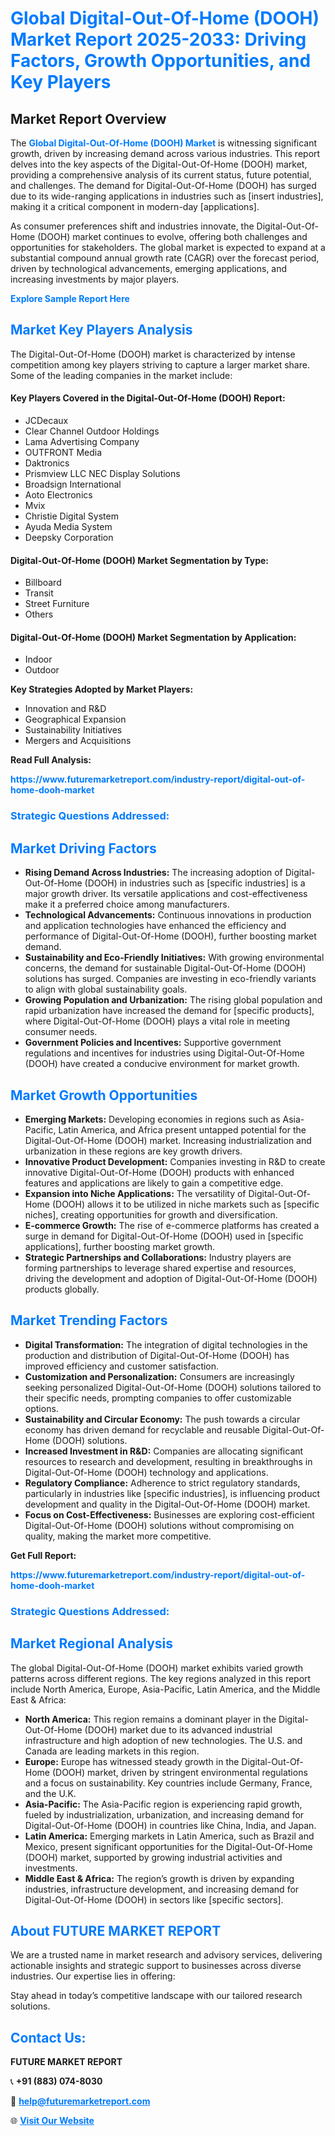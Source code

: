 <h1 style="color: #007BFF;">Global Digital-Out-Of-Home (DOOH) Market Report 2025-2033: Driving Factors, Growth Opportunities, and Key Players</h1>

<section id="overview">
<h2>Market Report Overview</h2>
<p>The <a href="https://www.futuremarketreport.com/industry-report/digital-out-of-home-dooh-market" style="color: #007BFF; text-decoration: none;"><strong>Global Digital-Out-Of-Home (DOOH) Market</strong></a> is witnessing significant growth, driven by increasing demand across various industries. This report delves into the key aspects of the Digital-Out-Of-Home (DOOH) market, providing a comprehensive analysis of its current status, future potential, and challenges. The demand for Digital-Out-Of-Home (DOOH) has surged due to its wide-ranging applications in industries such as [insert industries], making it a critical component in modern-day [applications].</p>
<p>As consumer preferences shift and industries innovate, the Digital-Out-Of-Home (DOOH) market continues to evolve, offering both challenges and opportunities for stakeholders. The global market is expected to expand at a substantial compound annual growth rate (CAGR) over the forecast period, driven by technological advancements, emerging applications, and increasing investments by major players.</p>
</section>

<section id="overview">
<p><a href="https://www.futuremarketreport.com/request-sample/reportId=58537" style="color: #007BFF; text-decoration: none;"><strong>Explore Sample Report Here</strong></a></p>
</section>

<section id="key-players">
<h2 style="color: #007BFF;">Market Key Players Analysis</h2>
<p>The Digital-Out-Of-Home (DOOH) market is characterized by intense competition among key players striving to capture a larger market share. Some of the leading companies in the market include:</p>
<h4>Key Players Covered in the Digital-Out-Of-Home (DOOH) Report:</h4>
<ul><li>JCDecaux</li><li>Clear Channel Outdoor Holdings</li><li>Lama Advertising Company</li><li>OUTFRONT Media</li><li>Daktronics</li><li>Prismview LLC NEC Display Solutions</li><li>Broadsign International</li><li>Aoto Electronics</li><li>Mvix</li><li>Christie Digital System</li><li>Ayuda Media System</li><li>Deepsky Corporation</li></ul>
<h4>Digital-Out-Of-Home (DOOH) Market Segmentation by Type:</h4>
<ul><li>Billboard</li><li>Transit</li><li>Street Furniture</li><li>Others</li></ul>

<h4>Digital-Out-Of-Home (DOOH) Market Segmentation by Application:</h4>
<ul><li>Indoor</li><li>Outdoor</li></ul>
<p><strong>Key Strategies Adopted by Market Players:</strong></p>
<ul>
<li>Innovation and R&D</li>
<li>Geographical Expansion</li>
<li>Sustainability Initiatives</li>
<li>Mergers and Acquisitions</li>
</ul>
</section>

<section>
<p><strong>Read Full Analysis: </strong></p><a href="https://www.futuremarketreport.com/industry-report/digital-out-of-home-dooh-market" style="color: #007BFF; text-decoration: none;"><strong>https://www.futuremarketreport.com/industry-report/digital-out-of-home-dooh-market</strong></a>
<h3 style="color: #007BFF;">Strategic Questions Addressed:</h3>
</section>

<section id="driving-factors">
<h2 style="color: #007BFF;">Market Driving Factors</h2>
<ul>
<li><strong>Rising Demand Across Industries:</strong> The increasing adoption of Digital-Out-Of-Home (DOOH) in industries such as [specific industries] is a major growth driver. Its versatile applications and cost-effectiveness make it a preferred choice among manufacturers.</li>
<li><strong>Technological Advancements:</strong> Continuous innovations in production and application technologies have enhanced the efficiency and performance of Digital-Out-Of-Home (DOOH), further boosting market demand.</li>
<li><strong>Sustainability and Eco-Friendly Initiatives:</strong> With growing environmental concerns, the demand for sustainable Digital-Out-Of-Home (DOOH) solutions has surged. Companies are investing in eco-friendly variants to align with global sustainability goals.</li>
<li><strong>Growing Population and Urbanization:</strong> The rising global population and rapid urbanization have increased the demand for [specific products], where Digital-Out-Of-Home (DOOH) plays a vital role in meeting consumer needs.</li>
<li><strong>Government Policies and Incentives:</strong> Supportive government regulations and incentives for industries using Digital-Out-Of-Home (DOOH) have created a conducive environment for market growth.</li>
</ul>
</section>

<section id="growth-opportunities">
<h2 style="color: #007BFF;">Market Growth Opportunities</h2>
<ul>
<li><strong>Emerging Markets:</strong> Developing economies in regions such as Asia-Pacific, Latin America, and Africa present untapped potential for the Digital-Out-Of-Home (DOOH) market. Increasing industrialization and urbanization in these regions are key growth drivers.</li>
<li><strong>Innovative Product Development:</strong> Companies investing in R&D to create innovative Digital-Out-Of-Home (DOOH) products with enhanced features and applications are likely to gain a competitive edge.</li>
<li><strong>Expansion into Niche Applications:</strong> The versatility of Digital-Out-Of-Home (DOOH) allows it to be utilized in niche markets such as [specific niches], creating opportunities for growth and diversification.</li>
<li><strong>E-commerce Growth:</strong> The rise of e-commerce platforms has created a surge in demand for Digital-Out-Of-Home (DOOH) used in [specific applications], further boosting market growth.</li>
<li><strong>Strategic Partnerships and Collaborations:</strong> Industry players are forming partnerships to leverage shared expertise and resources, driving the development and adoption of Digital-Out-Of-Home (DOOH) products globally.</li>
</ul>
</section>

<section id="trending-factors">
<h2 style="color: #007BFF;">Market Trending Factors</h2>
<ul>
<li><strong>Digital Transformation:</strong> The integration of digital technologies in the production and distribution of Digital-Out-Of-Home (DOOH) has improved efficiency and customer satisfaction.</li>
<li><strong>Customization and Personalization:</strong> Consumers are increasingly seeking personalized Digital-Out-Of-Home (DOOH) solutions tailored to their specific needs, prompting companies to offer customizable options.</li>
<li><strong>Sustainability and Circular Economy:</strong> The push towards a circular economy has driven demand for recyclable and reusable Digital-Out-Of-Home (DOOH) solutions.</li>
<li><strong>Increased Investment in R&D:</strong> Companies are allocating significant resources to research and development, resulting in breakthroughs in Digital-Out-Of-Home (DOOH) technology and applications.</li>
<li><strong>Regulatory Compliance:</strong> Adherence to strict regulatory standards, particularly in industries like [specific industries], is influencing product development and quality in the Digital-Out-Of-Home (DOOH) market.</li>
<li><strong>Focus on Cost-Effectiveness:</strong> Businesses are exploring cost-efficient Digital-Out-Of-Home (DOOH) solutions without compromising on quality, making the market more competitive.</li>
</ul>
</section>

<section>
<p><strong>Get Full Report: </strong></p><a href="https://www.futuremarketreport.com/industry-report/digital-out-of-home-dooh-market" style="color: #007BFF; text-decoration: none;"><strong>https://www.futuremarketreport.com/industry-report/digital-out-of-home-dooh-market</strong></a>
<h3 style="color: #007BFF;">Strategic Questions Addressed:</h3>
</section>


<section id="regional-analysis">
<h2 style="color: #007BFF;">Market Regional Analysis</h2>
<p>The global Digital-Out-Of-Home (DOOH) market exhibits varied growth patterns across different regions. The key regions analyzed in this report include North America, Europe, Asia-Pacific, Latin America, and the Middle East & Africa:</p>
<ul>
<li><strong>North America:</strong> This region remains a dominant player in the Digital-Out-Of-Home (DOOH) market due to its advanced industrial infrastructure and high adoption of new technologies. The U.S. and Canada are leading markets in this region.</li>
<li><strong>Europe:</strong> Europe has witnessed steady growth in the Digital-Out-Of-Home (DOOH) market, driven by stringent environmental regulations and a focus on sustainability. Key countries include Germany, France, and the U.K.</li>
<li><strong>Asia-Pacific:</strong> The Asia-Pacific region is experiencing rapid growth, fueled by industrialization, urbanization, and increasing demand for Digital-Out-Of-Home (DOOH) in countries like China, India, and Japan.</li>
<li><strong>Latin America:</strong> Emerging markets in Latin America, such as Brazil and Mexico, present significant opportunities for the Digital-Out-Of-Home (DOOH) market, supported by growing industrial activities and investments.</li>
<li><strong>Middle East & Africa:</strong> The region’s growth is driven by expanding industries, infrastructure development, and increasing demand for Digital-Out-Of-Home (DOOH) in sectors like [specific sectors].</li>
</ul>
</section>

<footer>
<h2 style="color: #007BFF;">About FUTURE MARKET REPORT</h2>
<p>We are a trusted name in market research and advisory services, delivering actionable insights and strategic support to businesses across diverse industries. Our expertise lies in offering:</p>

<p>Stay ahead in today’s competitive landscape with our tailored research solutions.</p>

<h2 style="color: #007BFF;">Contact Us:</h2>
<p><strong>FUTURE MARKET REPORT</strong></p>
<p>📞 <strong>+91 (883) 074-8030</strong></p>
<p>📧 <strong><a href="mailto:help@futuremarketreport.com" style="color: #007BFF;">help@futuremarketreport.com</a></strong></p>
<p>🌐 <strong><a href="https://www.futuremarketreport.com/" style="color: #007BFF;">Visit Our Website</a></strong></p>
</footer>
